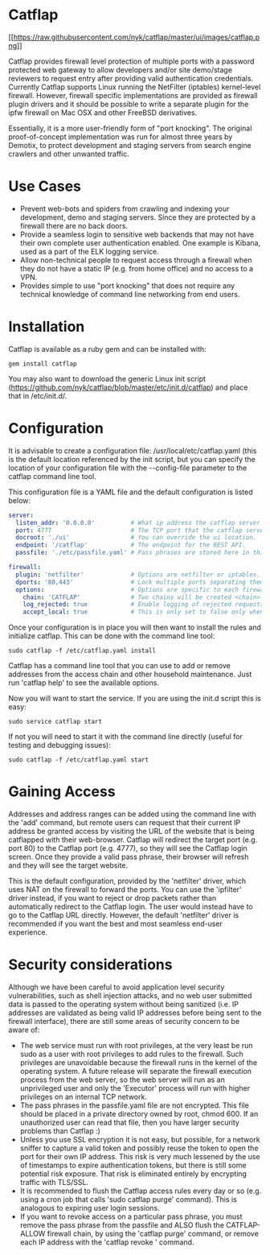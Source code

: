 Catflap
=======
[[https://raw.githubusercontent.com/nyk/catflap/master/ui/images/catflap.png]]

Catflap provides firewall level protection of multiple ports with a password
protected web gateway to allow developers and/or site demo/stage reviewers to
request entry after providing valid authentication credentials. Currently Catflap
supports Linux running the NetFilter (iptables) kernel-level firewall. However,
firewall specific implementations are provided as firewall plugin drivers and it
should be possible to write a separate plugin for the ipfw firewall on Mac OSX
and other FreeBSD derivatives.

Essentially, it is a more user-friendly form of "port knocking". The original
proof-of-concept implementation was run for almost three years by Demotix, to
protect development and staging servers from search engine crawlers and other
unwanted traffic.

# Use Cases
- Prevent web-bots and spiders from crawling and indexing your development,
  demo and staging servers. Since they are protected by a firewall there are no
  back doors.
- Provide a seamless login to sensitive web backends that may not have their own
  complete user authentication enabled. One example is Kibana, used as a part of
  the ELK logging service.
- Allow non-technical people to request access through a firewall when they do
  not have a static IP (e.g. from home office) and no access to a VPN.
- Provides simple to use "port knocking" that does not require any technical
  knowledge of command line networking from end users.

# Installation
Catflap is available as a ruby gem and can be installed with:

```
gem install catflap
```

You may also want to download the generic Linux init script
(https://github.com/nyk/catflap/blob/master/etc/init.d/catflap) and place that
in /etc/init.d/.

# Configuration
It is advisable to create a configuration file: /usr/local/etc/catflap.yaml
(this is the default location referenced by the init script, but you can specify
the location of your configuration file with the --config-file parameter to
the catflap command line tool.

This configuration file is a YAML file and the default configuration is listed
below:

```YAML
server:
  listen_addr: '0.0.0.0'          # What ip address the catflap server should listen on.
  port: 4777                      # The TCP port that the catflap server listens on.
  docroot: './ui'                 # You can override the ui location.
  endpoint: '/catflap'            # The endpoint for the REST API.
  passfile: './etc/passfile.yaml' # Pass phrases are stored here in this file.

firewall:
  plugin: 'netfilter'             # Options are netfilter or iptables.
  dports: '80,443'                # Lock multiple ports separating them by commas.
  options:                        # Options are specific to each firewall plugin driver.
    chain: 'CATFLAP'              # Two chains will be created <chain>-ALLOW & <chain>-DENY.
    log_rejected: true            # Enable logging of rejected requests.
    accept_local: true            # This is only set to false only when developers are testing catflap.
```

Once your configuration is in place you will then want to install the rules and
initialize catflap. This can be done with the command line tool:

```
sudo catflap -f /etc/catflap.yaml install
```

Catflap has a command line tool that you can use to add or remove addresses from
the access chain and other household maintenance. Just run 'catflap help' to see
the available options.

Now you will want to start the service. If you are using the init.d script this
is easy:

```
sudo service catflap start
```

If not you will need to start it with the command line directly (useful for
testing and debugging issues):
```
sudo catflap -f /etc/catflap.yaml start
```

# Gaining Access
Addresses and address ranges can be added using the command line with the 'add'
command, but remote users can request that their current IP address be granted
access by visiting the URL of the website that is being catflapped with their
web-browser. Catflap will redirect the target port (e.g. port 80) to the
Catflap port (e.g. 4777), so they will see the Catflap login screen. Once they
provide a valid pass phrase, their browser will refresh and they will see the
target website.

This is the default configuration, provided by the 'netfilter'
driver, which uses NAT on the firewall to forward the ports. You can use the
'ipfilter' driver instead, if you want to reject or drop packets rather than
automatically redirect to the Catflap login. The user would instead have to go
to the Catflap URL directly. However, the default 'netfilter' driver is
recommended if you want the best and most seamless end-user experience.

# Security considerations
Although we have been careful to avoid application level security vulnerabilities,
such as shell injection attacks, and no web user submitted data is passed to the
operating system without being sanitized (i.e. IP addresses are validated as being
valid IP addresses before being sent to the firewall interface), there are still
some areas of security concern to be aware of:
- The web service must run with root privileges, at the very least be run sudo
  as a user with root privileges to add rules to the firewall. Such privileges are
  unavoidable because the firewall runs in the kernel of the operating system.
  A future release will separate the firewall execution process from the web
  server, so the web server will run as an unprivileged user and only the
  'Executor' process will run with higher privileges on an internal TCP network.
- The pass phrases in the passfile.yaml file are not encrypted. This file should
  be placed in a private directory owned by root, chmod 600. If an unauthorized user
  can read that file, then you have larger security problems than Catflap :)
- Unless you use SSL encryption it is not easy, but possible, for a network sniffer to capture
  a valid token and possibly reuse the token to open the port for their own IP
  address. This risk is very much lessened by the use of timestamps to expire
  authentication tokens, but there is still some potential risk exposure. That
  risk is eliminated entirely by encrypting traffic with TLS/SSL.
- It is recommended to flush the Catflap access rules every day or so (e.g. using
  a cron job that calls 'sudo catflap purge' command). This is analogous to expiring
  user login sessions.
- If you want to revoke access on a particular pass phrase, you must remove the
  pass phrase from the passfile and ALSO flush the CATFLAP-ALLOW firewall chain, by
  using the 'catflap purge' command, or remove each IP address with the
  'catflap revoke <ip>' command.
